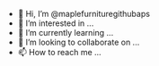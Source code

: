 - 👋 Hi, I’m @maplefurnituregithubaps
- 👀 I’m interested in ...
- 🌱 I’m currently learning ...
- 💞️ I’m looking to collaborate on ...
- 📫 How to reach me ...

<!---
maplefurnituregithubaps/maplefurnituregithubaps is a ✨ special ✨ repository because its `README.md` (this file) appears on your GitHub profile.
You can click the Preview link to take a look at your changes.
--->
